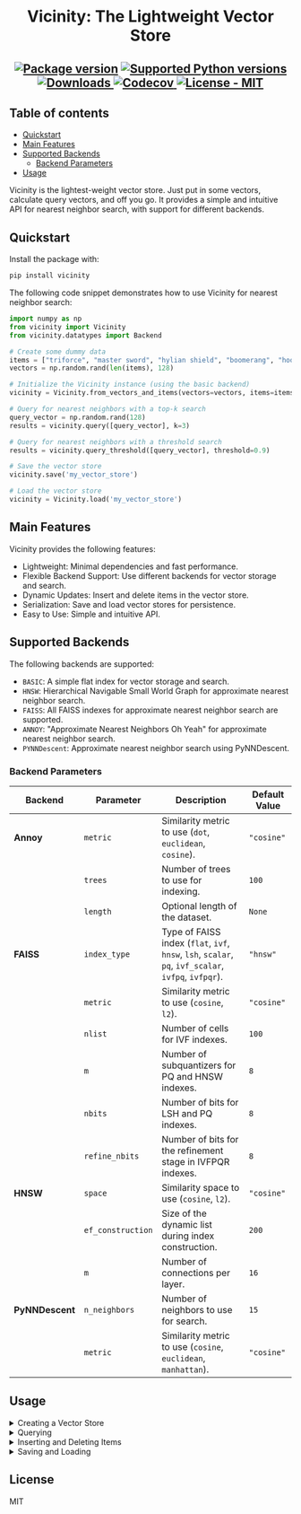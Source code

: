 <div align="center">

# Vicinity: The Lightweight Vector Store

</div>


<div align="center">
  <h2>
    <a href="https://pypi.org/project/vicinity/"><img src="https://img.shields.io/pypi/v/vicinity?color=%23007ec6&label=pypi%20package" alt="Package version"></a>
    <a href="https://pypi.org/project/vicinity/"><img src="https://img.shields.io/pypi/pyversions/vicinity" alt="Supported Python versions"></a>
    <a href="https://pepy.tech/project/vicinity">
    <img src="https://static.pepy.tech/badge/vicinity" alt="Downloads">
    </a>
    <a href="https://app.codecov.io/gh/MinishLab/vicinity">
    <img src="https://codecov.io/gh/MinishLab/vicinity/graph/badge.svg?token=0MQ2945OZL" alt="Codecov">
    </a>
    <a href="https://github.com/MinishLab/vicinity/blob/main/LICENSE"><img src="https://img.shields.io/badge/license-MIT-green" alt="License - MIT"></a>
  </h2>
</div>


## Table of contents

- [Quickstart](#quickstart)
- [Main Features](#main-features)
- [Supported Backends](#supported-backends)
  - [Backend Parameters](#backend-parameters)
- [Usage](#usage)

Vicinity is the lightest-weight vector store. Just put in some vectors, calculate query vectors, and off you go. It provides a simple and intuitive API for nearest neighbor search, with support for different backends.

## Quickstart

Install the package with:
```bash
pip install vicinity
```

The following code snippet demonstrates how to use Vicinity for nearest neighbor search:
```python
import numpy as np
from vicinity import Vicinity
from vicinity.datatypes import Backend

# Create some dummy data
items = ["triforce", "master sword", "hylian shield", "boomerang", "hookshot"]
vectors = np.random.rand(len(items), 128)

# Initialize the Vicinity instance (using the basic backend)
vicinity = Vicinity.from_vectors_and_items(vectors=vectors, items=items, backend_type=Backend.BASIC)

# Query for nearest neighbors with a top-k search
query_vector = np.random.rand(128)
results = vicinity.query([query_vector], k=3)

# Query for nearest neighbors with a threshold search
results = vicinity.query_threshold([query_vector], threshold=0.9)

# Save the vector store
vicinity.save('my_vector_store')

# Load the vector store
vicinity = Vicinity.load('my_vector_store')
```

## Main Features
Vicinity provides the following features:
- Lightweight: Minimal dependencies and fast performance.
- Flexible Backend Support: Use different backends for vector storage and search.
- Dynamic Updates: Insert and delete items in the vector store.
- Serialization: Save and load vector stores for persistence.
- Easy to Use: Simple and intuitive API.

## Supported Backends
The following backends are supported:
- `BASIC`: A simple flat index for vector storage and search.
- `HNSW`: Hierarchical Navigable Small World Graph for approximate nearest neighbor search.
- `FAISS`: All FAISS indexes for approximate nearest neighbor search are supported.
- `ANNOY`: "Approximate Nearest Neighbors Oh Yeah" for approximate nearest neighbor search.
- `PYNNDescent`: Approximate nearest neighbor search using PyNNDescent.

### Backend Parameters

| Backend        | Parameter          | Description                                                                                   | Default Value       |
|----------------|--------------------|-----------------------------------------------------------------------------------------------|---------------------|
| **Annoy**      | `metric`           | Similarity metric to use (`dot`, `euclidean`, `cosine`).                                      | `"cosine"`          |
|                | `trees`            | Number of trees to use for indexing.                                                          | `100`               |
|                | `length`           | Optional length of the dataset.                                                               | `None`              |
| **FAISS**      | `index_type`       | Type of FAISS index (`flat`, `ivf`, `hnsw`, `lsh`, `scalar`, `pq`, `ivf_scalar`, `ivfpq`, `ivfpqr`). | `"hnsw"`           |
|                | `metric`           | Similarity metric to use (`cosine`, `l2`).                                                    | `"cosine"`          |
|                | `nlist`            | Number of cells for IVF indexes.                                                              | `100`               |
|                | `m`                | Number of subquantizers for PQ and HNSW indexes.                                              | `8`                 |
|                | `nbits`            | Number of bits for LSH and PQ indexes.                                                        | `8`                 |
|                | `refine_nbits`     | Number of bits for the refinement stage in IVFPQR indexes.                                    | `8`                 |
| **HNSW**       | `space`            | Similarity space to use (`cosine`, `l2`).                                                     | `"cosine"`          |
|                | `ef_construction`  | Size of the dynamic list during index construction.                                           | `200`               |
|                | `m`                | Number of connections per layer.                                                              | `16`                |
| **PyNNDescent**| `n_neighbors`      | Number of neighbors to use for search.                                                        | `15`                |
|                | `metric`           | Similarity metric to use (`cosine`, `euclidean`, `manhattan`).                                | `"cosine"`          |


## Usage

<details>
<summary>  Creating a Vector Store
 </summary>
<br>

You can create a Vicinity instance by providing items and their corresponding vectors:


```python
from vicinity import Vicinity
import numpy as np

items = ["triforce", "master sword", "hylian shield", "boomerang", "hookshot"]
vectors = np.random.rand(len(items), 128)

vicinity = Vicinity.from_vectors_and_items(vectors=vectors, items=items)
```

</details>

<details>
<summary>  Querying
 </summary>
<br>

Find the k nearest neighbors for a given vector:

```python
query_vector = np.random.rand(128)
results = vicinity.query([query_vector], k=3)
```

Find all neighbors within a given threshold:

```python
query_vector = np.random.rand(128)
results = vicinity.query_threshold([query_vector], threshold=0.9)
```
</details>

<details>

<summary>  Inserting and Deleting Items
 </summary>
<br>

Insert new items:

```python
new_items = ["ocarina", "bow"]
new_vectors = np.random.rand(2, 128)
vicinity.insert(new_items, new_vectors)
```

Delete items:

```python
vicinity.delete(["hookshot"])
```
</details>

<details>
<summary>  Saving and Loading
 </summary>
<br>

Save the vector store:

```python
vicinity.save('my_vector_store')
```

Load the vector store:

```python
vicinity = Vicinity.load('my_vector_store')
```
</details>

## License

MIT
